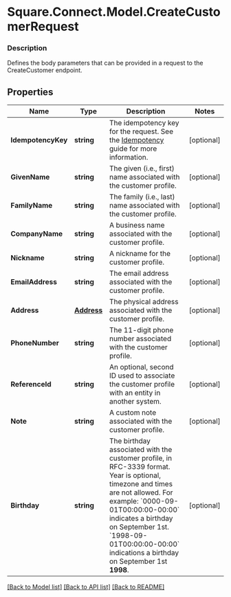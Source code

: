 # Square.Connect.Model.CreateCustomerRequest

### Description

Defines the body parameters that can be provided in a request to the CreateCustomer endpoint.

## Properties

Name | Type | Description | Notes
------------ | ------------- | ------------- | -------------
**IdempotencyKey** | **string** | The idempotency key for the request. See the [Idempotency](https://developer.squareup.com/docs/working-with-apis/idempotency) guide for more information. | [optional] 
**GivenName** | **string** | The given (i.e., first) name associated with the customer profile. | [optional] 
**FamilyName** | **string** | The family (i.e., last) name associated with the customer profile. | [optional] 
**CompanyName** | **string** | A business name associated with the customer profile. | [optional] 
**Nickname** | **string** | A nickname for the customer profile. | [optional] 
**EmailAddress** | **string** | The email address associated with the customer profile. | [optional] 
**Address** | [**Address**](Address.md) | The physical address associated with the customer profile. | [optional] 
**PhoneNumber** | **string** | The 11-digit phone number associated with the customer profile. | [optional] 
**ReferenceId** | **string** | An optional, second ID used to associate the customer profile with an entity in another system. | [optional] 
**Note** | **string** | A custom note associated with the customer profile. | [optional] 
**Birthday** | **string** | The birthday associated with the customer profile, in RFC-3339 format. Year is optional, timezone and times are not allowed. For example: &#x60;0000-09-01T00:00:00-00:00&#x60; indicates a birthday on September 1st. &#x60;1998-09-01T00:00:00-00:00&#x60; indications a birthday on September 1st __1998__. | [optional] 



[[Back to Model list]](../README.md#documentation-for-models) [[Back to API list]](../README.md#documentation-for-api-endpoints) [[Back to README]](../README.md)

